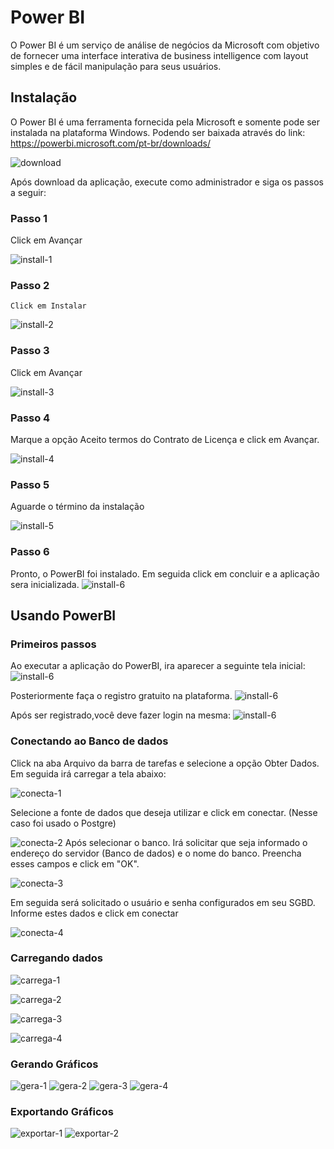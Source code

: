 # Power BI

  O Power BI é um serviço de análise de negócios da Microsoft com objetivo de fornecer uma interface interativa de business intelligence com layout simples e de fácil manipulação para seus usuários.

## Instalação

  O Power BI é uma ferramenta fornecida pela Microsoft e somente pode ser instalada na plataforma Windows. Podendo ser baixada através do link:  
  https://powerbi.microsoft.com/pt-br/downloads/
  
  ![download](/imagens/download.png)
  
  Após download da aplicação, execute como administrador e siga os passos a seguir:
  
  ### Passo 1

  Click em Avançar
  
  ![install-1](/imagens/install-1.png)

  ### Passo 2
    Click em Instalar

  ![install-2](/imagens/install-2.png)

  ### Passo 3
  Click em Avançar

  ![install-3](/imagens/install-3.png)
  ### Passo 4
  Marque a opção Aceito termos do Contrato de Licença e click em Avançar.

  ![install-4](/imagens/install-4.png)
  ### Passo 5
  Aguarde o término da instalação

  ![install-5](/imagens/install-5.png)
  ### Passo 6
  Pronto, o PowerBI foi instalado. Em seguida click em concluir e a aplicação sera inicializada.
  ![install-6](/imagens/install-6.png)


## Usando PowerBI

### Primeiros passos
  Ao executar a aplicação do PowerBI, ira aparecer a seguinte tela inicial:
   ![install-6](/imagens/home.png)

  Posteriormente faça o registro gratuito na plataforma.
   ![install-6](/imagens/register.png)
  
  Após ser registrado,você deve fazer login na mesma:
   ![install-6](/imagens/login.png)


### Conectando ao Banco de dados
Click na aba Arquivo da barra de tarefas e selecione a opção Obter Dados. Em seguida irá carregar a tela abaixo:

![conecta-1](/imagens/obter-dados-1.png)

Selecione a fonte de dados que deseja utilizar e click em conectar. (Nesse caso foi usado o Postgre)


![conecta-2](/imagens/obter-dados-2.png)
Após selecionar o banco. Irá solicitar que seja informado o endereço do servidor (Banco de dados) e o nome do banco. Preencha esses campos e click em "OK".

![conecta-3](/imagens/obter-dados-3.png)

Em seguida será solicitado o usuário e senha configurados em seu SGBD. Informe estes dados e click em conectar

![conecta-4](/imagens/obter-dados-4.png)


### Carregando dados

![carrega-1](/imagens/obter-dados-5.png)

![carrega-2](/imagens/obter-dados-6.png)

![carrega-3](/imagens/obter-dados-7.png)

![carrega-4](/imagens/obter-dados-8.png)





### Gerando Gráficos

![gera-1](/imagens/gera-1.png)
![gera-2](/imagens/gera-2.png)
![gera-3](/imagens/gera-3.png)
![gera-4](/imagens/gera-4.png)



### Exportando Gráficos

![exportar-1](/imagens/exportar.png)
![exportar-2](/imagens/pdf-export.png)
